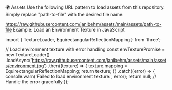 🌍 Assets
Use the following URL pattern to load assets from this repository. Simply replace "path-to-file" with the desired file name:

https://raw.githubusercontent.com/janibehm/assets/main/assets/path-to-file
Example: Load an Environment Texture in JavaScript

import { TextureLoader, EquirectangularReflectionMapping } from 'three';

// Load environment texture with error handling
const envTexturePromise = new TextureLoader()
  .loadAsync('https://raw.githubusercontent.com/janibehm/assets/main/assets/environment.jpg')
  .then((texture) => {
    texture.mapping = EquirectangularReflectionMapping;
    return texture;
  })
  .catch((error) => {
    console.warn('Failed to load environment texture:', error);
    return null; // Handle the error gracefully
  });

